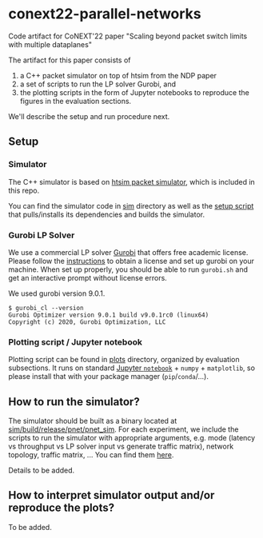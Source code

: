 # conext22-parallel-networks
Code artifact for CoNEXT'22 paper "Scaling beyond packet switch limits with multiple dataplanes"

The artifact for this paper consists of
1. a C++ packet simulator on top of htsim from the NDP paper
2. a set of scripts to run the LP solver Gurobi, and
3. the plotting scripts in the form of Jupyter notebooks to reproduce the figures in the evaluation sections.

We'll describe the setup and run procedure next.

## Setup

### Simulator

The C++ simulator is based on [htsim packet simulator](https://github.com/kellianhunt/htsim/tree/master/sim), which is included in this repo.

You can find the simulator code in [sim](./sim) directory as well as the [setup script](./sim/scripts/setup.sh) that pulls/installs its dependencies and builds the simulator.

### Gurobi LP Solver

We use a commercial LP solver [Gurobi](https://www.gurobi.com/) that offers free academic license.
Please follow the [instructions](https://www.gurobi.com/academia/academic-program-and-licenses/) to obtain a license and set up gurobi on your machine.
When set up properly, you should be able to run `gurobi.sh` and get an interactive prompt without license errors.

We used gurobi version 9.0.1.
```
$ gurobi_cl --version
Gurobi Optimizer version 9.0.1 build v9.0.1rc0 (linux64)
Copyright (c) 2020, Gurobi Optimization, LLC
```

### Plotting script / Jupyter notebook

Plotting script can be found in [plots](./plots) directory, organized by evaluation subsections.
It runs on standard [Jupyter `notebook`](https://jupyter.org/install) + `numpy` + `matplotlib`, so please install that with your package manager (`pip`/`conda`/...).

## How to run the simulator?

The simulator should be built as a binary located at [sim/build/release/pnet/pnet_sim](./sim/build/release/pnet/pnet_sim).
For each experiment, we include the scripts to run the simulator with appropriate arguments, e.g. mode (latency vs throughput vs LP solver input vs generate traffic matrix), network topology, traffic matrix, ... You can find them [here](./sim/script/conext).

Details to be added.

## How to interpret simulator output and/or reproduce the plots?

To be added.
